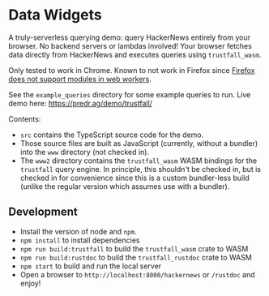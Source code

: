 # Data Widgets

A truly-serverless querying demo: query HackerNews entirely from your browser. No backend servers or lambdas involved! Your browser fetches data directly from HackerNews and executes queries using `trustfall_wasm`.

Only tested to work in Chrome. Known to not work in Firefox since [Firefox does not support modules in web workers](https://bugzilla.mozilla.org/show_bug.cgi?id=1247687).

See the `example_queries` directory for some example queries to run. Live demo here: https://predr.ag/demo/trustfall/

Contents:

- `src` contains the TypeScript source code for the demo.
- Those source files are built as JavaScript (currently, without a bundler) into the `www` directory (not checked in).
- The `www2` directory contains the `trustfall_wasm` WASM bindings for the `trustfall` query engine. In principle, this shouldn't be checked in, but is checked in for convenience since this is a custom bundler-less build (unlike the regular version which assumes use with a bundler).

## Development

- Install the version of node and `npm`.
- `npm install` to install dependencies
- `npm run build:trustfall` to build the `trustfall_wasm` crate to WASM
- `npm run build:rustdoc` to build the `trustfall_rustdoc` crate to WASM
- `npm start` to build and run the local server
- Open a browser to `http://localhost:8000/hackernews` or `/rustdoc` and enjoy!
